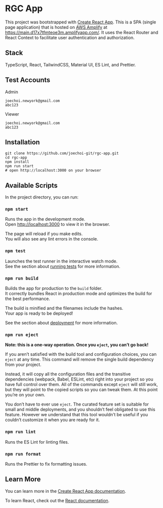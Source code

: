 # RGC App

This project was bootstrapped with [Create React App](https://github.com/facebook/create-react-app).
This is a SPA (single page application) that is hosted on [AWS Amplify](https://aws.amazon.com/amplify) at <https://main.d17x7tfmteoe3m.amplifyapp.com/>.
It uses the React Router and React Context to facilitate user authentication and authorization.

## Stack

TypeScript, React, TailwindCSS, Material UI, ES Lint, and Prettier.

## Test Accounts

Admin

```
joechoi.newyork@gmail.com
abc123
```

Viewer

```
joechoi.newyork@gmail.com
abc123
```

## Installation

```
git clone https://github.com/joechoi-git/rgc-app.git
cd rgc-app
npm install
npm run start
# open http://localhost:3000 on your browser
```

## Available Scripts

In the project directory, you can run:

### `npm start`

Runs the app in the development mode.\
Open [http://localhost:3000](http://localhost:3000) to view it in the browser.

The page will reload if you make edits.\
You will also see any lint errors in the console.

### `npm test`

Launches the test runner in the interactive watch mode.\
See the section about [running tests](https://facebook.github.io/create-react-app/docs/running-tests) for more information.

### `npm run build`

Builds the app for production to the `build` folder.\
It correctly bundles React in production mode and optimizes the build for the best performance.

The build is minified and the filenames include the hashes.\
Your app is ready to be deployed!

See the section about [deployment](https://facebook.github.io/create-react-app/docs/deployment) for more information.

### `npm run eject`

**Note: this is a one-way operation. Once you `eject`, you can’t go back!**

If you aren’t satisfied with the build tool and configuration choices, you can `eject` at any time. This command will remove the single build dependency from your project.

Instead, it will copy all the configuration files and the transitive dependencies (webpack, Babel, ESLint, etc) right into your project so you have full control over them. All of the commands except `eject` will still work, but they will point to the copied scripts so you can tweak them. At this point you’re on your own.

You don’t have to ever use `eject`. The curated feature set is suitable for small and middle deployments, and you shouldn’t feel obligated to use this feature. However we understand that this tool wouldn’t be useful if you couldn’t customize it when you are ready for it.

### `npm run lint`

Runs the ES Lint for linting files.

### `npm run format`

Runs the Prettier to fix formatting issues.

## Learn More

You can learn more in the [Create React App documentation](https://facebook.github.io/create-react-app/docs/getting-started).

To learn React, check out the [React documentation](https://reactjs.org/).
